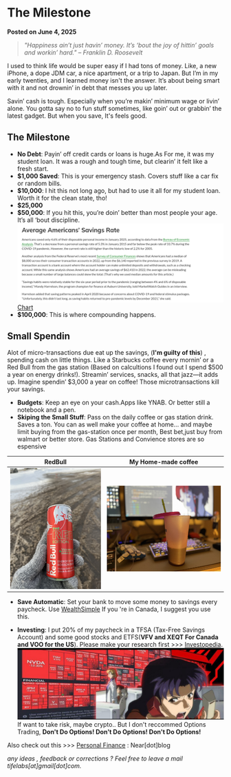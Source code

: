 # The Milestone

**Posted on June 4, 2025**

> *"Happiness ain’t just havin’ money. It’s ‘bout the joy of hittin’ goals and workin’ hard." – Franklin D. Roosevelt*

I used to think life would be super easy if I had tons of money. Like, a new iPhone, a dope JDM car, a nice apartment, or a trip to Japan. But I’m in my early twenties, and I learned money isn't the answer. It’s about being smart with it and not drownin’ in debt that messes you up later.

Savin’ cash is tough. Especially when you’re makin’ minimum wage or livin’ alone. You gotta say no to fun stuff sometimes, like goin’ out or grabbin’ the latest gadget. But when you save, It's feels good.

## The Milestone

- **No Debt**: Payin’ off credit cards or loans is huge.As For me, it was my student loan. It was a rough and tough time, but clearin’ it felt like a fresh start.
- **$1,000 Saved**: This is your emergency stash. Covers stuff like a car fix or random bills.
- **$10,000**: I hit this not long ago, but had to use it all for my student loan. Worth it for the clean state, tho!
- **$25,000**
- **$50,000**: If you hit this, you’re doin’ better than most people your age. It’s all ‘bout discipline.
![](./blog-images/us.png)
[Chart](https://www.marketwatch.com/guides/banking/average-savings-account-balance/)
- **$100,000**: This is where compounding happens.

## Small Spendin

Alot of micro-transactions due eat up the savings, (**I'm guilty of this**) , spending cash on little things. Like a Starbucks coffee every mornin’ or a Red Bull from the gas station (Based on calcultions I found out I spend $500 a year on energy drinks!). Streamin’ services, snacks, all that jazz—it adds up. Imagine spendin’ $3,000 a year on coffee! Those microtransactions kill your savings.



- **Budgets**: Keep an eye on your cash.Apps like YNAB. Or better still a notebook and a pen.
- **Skiping the Small Stuff**: Pass on the daily coffee or gas station drink. Saves a ton. You can as well make your coffee at home... and maybe limit buying from the gas-station once per month, Best bet,just buy from walmart or better store.
Gas Stations and Convience stores are so espensive

| RedBull    | My Home-made coffee  |
|---------|---------|
| ![Redbull](./blog-images/redbull.jpg) | ![Coffee](./blog-images/coffee.JPG) |

- **Save Automatic**: Set your bank to move some money to savings every paycheck.
Use [WealthSimple](https://www.wealthsimple.com/en-ca) If you 're in Canada, I suggest you use this.


- **Investing**: I put 20% of my paycheck in a TFSA (Tax-Free Savings Account) and some good stocks and ETFS(**VFV and XEQT For Canada and VOO for the US**). Please make your research first >>> [Investopedia](https://www.investopedia.com).
![Rekt](blog-images/eva.jpg)
If want to take risk, maybe crypto.. But I don't reccommed Options Trading,
**Don't Do Options! Don't Do Options!  Don't Do Options!**

Also check out this >>> [Personal Finance](https://near.blog/personal-finance-tips/) : Near[dot]blog

*any ideas , feedback or corrections ? Feel free to leave a mail tifelabs[at]gmail[dot]com.*
